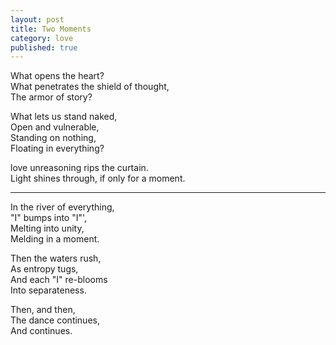 ```yaml
---
layout: post
title: Two Moments
category: love
published: true
---
```


What opens the heart?  
What penetrates the shield of thought,  
The armor of story?

What lets us stand naked,  
Open and vulnerable,  
Standing on nothing,  
Floating in everything?

love unreasoning rips the curtain.  
Light shines through, if only for a moment.

---

In the river of everything,  
"I" bumps into "I"',  
Melting into unity,  
Melding in a moment.

Then the waters rush,  
As entropy tugs,  
And each "I" re-blooms  
Into separateness.

Then, and then,  
The dance continues,  
And continues.